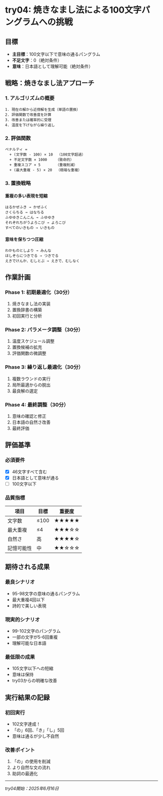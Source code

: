 # try04: 焼きなまし法による100文字パングラムへの挑戦

## 目標
- **主目標**：100文字以下で意味の通るパングラム
- **不足文字**：0（絶対条件）
- **意味**：日本語として理解可能（絶対条件）

## 戦略：焼きなまし法アプローチ

### 1. アルゴリズムの概要
```
1. 現在の解から近傍解を生成（単語の置換）
2. 評価関数で改善度を計算
3. 改善または確率的に受理
4. 温度を下げながら繰り返し
```

### 2. 評価関数
```
ペナルティ = 
  + (文字数 - 100) × 10  （100文字超過）
  + 不足文字数 × 1000    （致命的）
  + 重複スコア × 5       （重複削減）
  + (最大重複 - 5) × 20  （極端な重複）
```

### 3. 置換戦略

#### 重複の多い表現を短縮
```
はるかぜふき → かぜふく
さくらちる → はなちる
ふゆゆきこんこん → ふゆゆき
それぞれちがうよろこび → よろこび
すべてのいきもの → いきもの
```

#### 意味を保ちつつ圧縮
```
わかものとしより → みんな
ほしぞらにつきでる → つきでる
えきでけんか、むしとぶ → えきで、むしなく
```

## 作業計画

### Phase 1: 初期最適化（30分）
1. 焼きなまし法の実装
2. 置換辞書の構築
3. 初回実行と分析

### Phase 2: パラメータ調整（30分）
1. 温度スケジュール調整
2. 置換候補の拡充
3. 評価関数の微調整

### Phase 3: 繰り返し最適化（30分）
1. 複数ラウンドの実行
2. 局所最適からの脱出
3. 最良解の選定

### Phase 4: 最終調整（30分）
1. 意味の確認と修正
2. 日本語の自然さ改善
3. 最終評価

## 評価基準

### 必須要件
- [x] 46文字すべて含む
- [x] 日本語として意味が通る
- [ ] 100文字以下

### 品質指標
| 項目 | 目標 | 重要度 |
|------|------|--------|
| 文字数 | ≤100 | ★★★★★ |
| 最大重複 | ≤4 | ★★★☆☆ |
| 自然さ | 高 | ★★★★☆ |
| 記憶可能性 | 中 | ★★☆☆☆ |

## 期待される成果

### 最良シナリオ
- 95-98文字の意味の通るパングラム
- 最大重複4回以下
- 詩的で美しい表現

### 現実的シナリオ
- 99-102文字のパングラム
- 一部の文字が5-6回重複
- 理解可能な日本語

### 最低限の成果
- 105文字以下への短縮
- 意味は保持
- try03からの明確な改善

## 実行結果の記録

### 初回実行
- 102文字達成！
- 「の」6回、「き」「し」5回
- 意味は通るが少し不自然

### 改善ポイント
1. 「の」の使用を削減
2. より自然な文の流れ
3. 助詞の最適化

---
*try04開始：2025年6月16日*